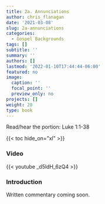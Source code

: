 ```yaml
---
title: 2a. Annunciations
author: chris_flanagan
date: '2021-03-08'
slug: 2a-annunciations
categories:
  - Gospel Backgrounds
tags: []
subtitle: ''
summary: ''
authors: []
lastmod: '2022-01-10T17:44:44-06:00'
featured: no
image:
  caption: ''
  focal_point: ''
  preview_only: no
projects: []
weight: 20
type: book
---
```


Read/hear the portion: Luke 1:1-38

{{< toc hide_on="xl" >}}

### Video

{{< youtube _d5ldH_6zQ4 >}}



### Introduction 

Written commentary coming soon.

<script src="https://static.esvmedia.org/crossref/crossref.min.js" type="text/javascript"></script>

